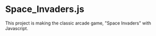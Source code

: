 # Space_Invaders.js

This project is making the classic arcade game, "Space Invaders" with Javascript.